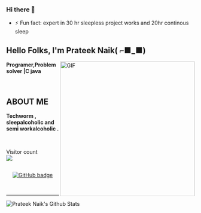 ### Hi there 👋

- ⚡ Fun fact: expert in 30 hr sleepless project works and 20hr continous sleep

<!--
**mohd-raheez/mohd-raheez** is a ✨ _special_ ✨ repository because its `README.md` (this file) appears on your GitHub profile.
@@ -14,3 +16,35 @@ Here are some ideas to get you started:
- 😄 Pronouns: ...
- ⚡ Fun fact: ...
-->
<h2 align="left">Hello Folks, I'm <strong>Prateek Naik( ⌐■_■) </strong></h2>

 <img align="right" alt="GIF" src="https://i.imgur.com/9GNZGLH.gif" width="360"/>

<p align="left"><strong> Programer,Problem solver |C java</strong></p> <br>
<h2 align="left"> ABOUT ME</h2>
<p align="left"><strong>Techworm , sleepalcoholic and semi workalcoholic  .</strong></p> <br>

<p align="left"> Visitor count
	<br>
  <img src="https://profile-counter.glitch.me/Prateek6540/count.svg" />
</p>

<h2 align="center"><strong></strong></h2>
<p align="center">
  <a href="https://github.com/Prateek6540?tab=followers">
    <img src="https://img.shields.io/github/followers/Prateek6540?label=Followers&logo=GitHub&style=for-the-badge" alt="GitHub badge" />
  </a>

</p>

<!-- ### Connect with me: -->

<br />

---

<img align="center" alt="Prateek Naik's Github Stats" src="https://github-readme-stats.vercel.app/api?username=Prateek6540&show_icons=true&hide_border=true" />

